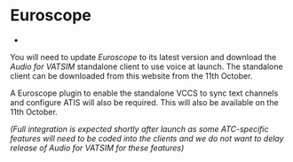 # Euroscope


- 

You will need to update <i>Euroscope</i> to its latest version and download the <i>Audio for VATSIM</i> standalone client to use voice at launch. The standalone client can be downloaded from this website from the 11th October.<BR>

A Euroscope plugin to enable the standalone VCCS to sync text channels and configure ATIS will also be required. This will also be available on the 11th October.<BR>

<i>(Full integration is expected shortly after launch as some ATC-specific features will need to be coded into the clients and we do not want to delay release of Audio for VATSIM for these features)</i>